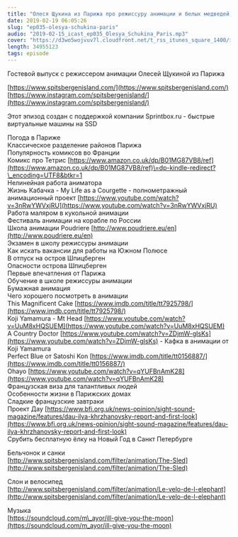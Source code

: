 ```yaml
---
title: "Олеся Щукина из Парижа про режиссуру анимации и белых медведей - выпуск 35"
date: 2019-02-19 06:05:26
slug: "ep035-olesya-schukina-paris"
audio: "2019-02-15_icast_ep035_Olesya_Schukina_Paris.mp3"
cover: "https://d3wo5wojvuv7l.cloudfront.net/t_rss_itunes_square_1400/images.spreaker.com/original/d20daaa729fc8cae11f6717f5c961b50.jpg"
length: 34955123
tags: episode
---
```

Гостевой выпуск с режиссером анимации Олесей Щукиной из Парижа  
  
[https://www.spitsbergenisland.com/](https://www.spitsbergenisland.com/)  
[https://www.instagram.com/spitsbergenisland/](https://www.instagram.com/spitsbergenisland/)  
  
Этот эпизод создан с поддержкой компании Sprintbox.ru - быстрые виртуальные машины на SSD  
  
Погода в Париже  
Классическое разделение районов Парижа  
Популярность комиксов во Франции  
Комикс про Тетрис [https://www.amazon.co.uk/dp/B01MG87VB8/ref](https://www.amazon.co.uk/dp/B01MG87VB8/ref)\=dp-kindle-redirect?\_encoding=UTF8&btkr=1  
Нелинейная работа аниматора  
Жизнь Кабачка - My Life as a Courgette - полнометражный анимационный проект [https://www.youtube.com/watch?v=3nRwYWVxjRU](https://www.youtube.com/watch?v=3nRwYWVxjRU)  
Работа маляром в кукольной анимации  
Фестиваль анимации на корабле по России  
Школа анимации Poudriere [http://www.poudriere.eu/en](http://www.poudriere.eu/en)  
Экзамен в школу режиссуры анимации  
Как искать вакансии для работы на Южном Полюсе  
В отпуск на остров Шпицберген  
Опасности острова Шпицберген  
Первые впечатления от Парижа  
Обучение в школе режиссуры анимации  
Бумажная анимация  
Чего хорошего посмотреть в анимации  
This Magnificent Cake [https://www.imdb.com/title/tt7925798/](https://www.imdb.com/title/tt7925798/)  
Koji Yamamura - Mt Head [https://www.youtube.com/watch?v=UuM8xHQSUEM](https://www.youtube.com/watch?v=UuM8xHQSUEM)  
A Country Doctor [https://www.youtube.com/watch?v=ZDjmW-gIsKs](https://www.youtube.com/watch?v=ZDjmW-gIsKs) - Кафка в анимации от Koji Yamamura  
Perfect Blue от Satoshi Kon [https://www.imdb.com/title/tt0156887/](https://www.imdb.com/title/tt0156887/)  
Ohayo [https://www.youtube.com/watch?v=qYUFBnAmK28](https://www.youtube.com/watch?v=qYUFBnAmK28)  
Французская виза для талантливых людей  
Особенности жизни в Парижских домах  
Сладкие французские завтраки  
Проект Дау [https://www.bfi.org.uk/news-opinion/sight-sound-magazine/features/dau-ilya-khrzhanovsky-report-and-first-look](https://www.bfi.org.uk/news-opinion/sight-sound-magazine/features/dau-ilya-khrzhanovsky-report-and-first-look)  
Срубить бесплатную ёлку на Новый Год в Санкт Петербурге  
  
Бельчонок и санки  
[http://www.spitsbergenisland.com/filter/animation/The-Sled](http://www.spitsbergenisland.com/filter/animation/The-Sled)  
  
Слон и велосипед  
[http://www.spitsbergenisland.com/filter/animation/Le-velo-de-l-elephant](http://www.spitsbergenisland.com/filter/animation/Le-velo-de-l-elephant)  
  
Музыка  
[https://soundcloud.com/m\_ayor/ill-give-you-the-moon](https://soundcloud.com/m_ayor/ill-give-you-the-moon)
